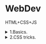 # WebDev
 HTML+CSS+JS


<details><summary> 1.Basics.  </summary><p>

---

[Murkup basics](CW/lesson_01/ "CW\lesson_01\")   

[Murkup basics](HW/lesson_01/ "HW\lesson_01\")   

---

</p></details>

<details><summary> 2.CSS tricks.  </summary><p>

[Site with html docu](https://html5book.ru/ "https://html5book.ru/")

[CSS tricks](https://css-tricks.com/ "https://css-tricks.com/")   

[Mozzilla docs](https://developer.mozilla.org/ru/ "https://developer.mozilla.org/ru/")   

---

[CSS lesson example](CW/lesson_02/second "CW\lesson_02\second")   

---

</p></details>
